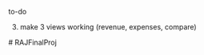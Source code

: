 to-do

<!-- 1. make progress bar functional -->
<!-- 2. fix total % -->
3. make 3 views working (revenue, expenses, compare)
<!-- 4. next button functionality --># RAJFinalProj
